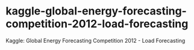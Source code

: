 # kaggle-global-energy-forecasting-competition-2012-load-forecasting
Kaggle: Global Energy Forecasting Competition 2012 - Load Forecasting
